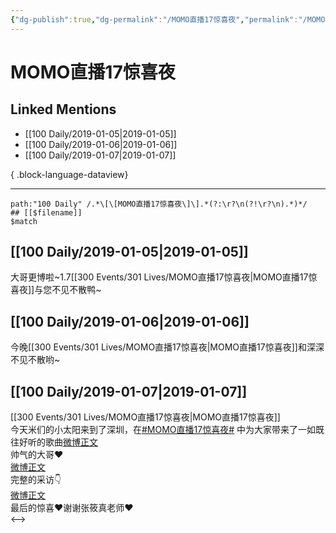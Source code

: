 ```yaml
---
{"dg-publish":true,"dg-permalink":"/MOMO直播17惊喜夜","permalink":"/MOMO直播17惊喜夜/","created":"2022-12-22T14:09:20.000+08:00","updated":"2023-04-10T16:14:19.000+08:00"}
---
```


# MOMO直播17惊喜夜

## Linked Mentions
- [[100 Daily/2019-01-05\|2019-01-05]]
- [[100 Daily/2019-01-06\|2019-01-06]]
- [[100 Daily/2019-01-07\|2019-01-07]]

{ .block-language-dataview}

---

```expander
path:"100 Daily" /.*\[\[MOMO直播17惊喜夜\]\].*(?:\r?\n(?!\r?\n).*)*/
## [[$filename]]
$match
```
## [[100 Daily/2019-01-05\|2019-01-05]]
大哥更博啦~1.7[[300 Events/301 Lives/MOMO直播17惊喜夜\|MOMO直播17惊喜夜]]与您不见不散鸭~  
[](https://weibo.com/detail/4325161890893975)
## [[100 Daily/2019-01-06\|2019-01-06]]
今晚[[300 Events/301 Lives/MOMO直播17惊喜夜\|MOMO直播17惊喜夜]]和深深不见不散哟~  
[](https://weibo.com/detail/4325161890893975)

## [[100 Daily/2019-01-07\|2019-01-07]]
[[300 Events/301 Lives/MOMO直播17惊喜夜\|MOMO直播17惊喜夜]]  
今天米们的小太阳来到了深圳，在[#MOMO直播17惊喜夜#](https://s.weibo.com/weibo?q=%23MOMO%E7%9B%B4%E6%92%AD17%E6%83%8A%E5%96%9C%E5%A4%9C%23) 中为大家带来了一如既往好听的歌曲[微博正文](https://m.weibo.cn/6466290670/4325920842687271)  
帅气的大哥❤️  
[微博正文](https://m.weibo.cn/6620294933/4325879121365407)  
完整的采访👇  
[微博正文](https://m.weibo.cn/6620294933/4325923194717930)  
最后的惊喜❤️谢谢张筱真老师❤️  
[](https://m.weibo.cn/1878007621/4325970070691039)
<-->